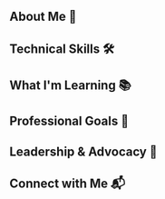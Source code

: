## About Me 👋
## Technical Skills 🛠️
## What I'm Learning 📚
## Professional Goals 🚀
## Leadership & Advocacy 🌟
## Connect with Me 📬
